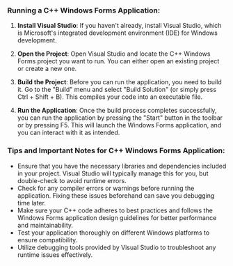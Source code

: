 ### Running a C++ Windows Forms Application:

1. **Install Visual Studio**: If you haven't already, install Visual Studio, which is Microsoft's integrated development environment (IDE) for Windows development.

2. **Open the Project**: Open Visual Studio and locate the C++ Windows Forms project you want to run. You can either open an existing project or create a new one.

3. **Build the Project**: Before you can run the application, you need to build it. Go to the "Build" menu and select "Build Solution" (or simply press Ctrl + Shift + B). This compiles your code into an executable file.

4. **Run the Application**: Once the build process completes successfully, you can run the application by pressing the "Start" button in the toolbar or by pressing F5. This will launch the Windows Forms application, and you can interact with it as intended.

### Tips and Important Notes for C++ Windows Forms Application:

- Ensure that you have the necessary libraries and dependencies included in your project. Visual Studio will typically manage this for you, but double-check to avoid runtime errors.
- Check for any compiler errors or warnings before running the application. Fixing these issues beforehand can save you debugging time later.
- Make sure your C++ code adheres to best practices and follows the Windows Forms application design guidelines for better performance and maintainability.
- Test your application thoroughly on different Windows platforms to ensure compatibility.
- Utilize debugging tools provided by Visual Studio to troubleshoot any runtime issues effectively.
